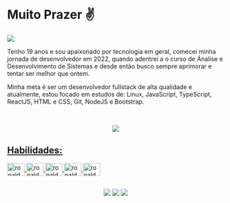 <h1>Muito Prazer ✌️</h1>

<div>
<img src="https://media.discordapp.net/attachments/808170724224925736/1202801617955594290/ronaldo-pic.png?ex=65cec74c&is=65bc524c&hm=0d8a10d37bc07593c6473eb4dbec81114ae3b8ebceddfb95b4b3cfc526434bd7&=&format=webp&quality=lossless&width=1311&height=671">
</div>

Tenho 19 anos e sou apaixonado por tecnologia em geral, comecei minha jornada de desenvolvedor em 2022, quando adentrei a o curso de Ánalise e Desenvolvimento de Sistemas e desde então busco sempre aprimorar e tentar ser melhor que ontem.

Minha meta é ser um desenvolvedor fullstack de alta qualidade e atualmente, estou focado em estudos de: Linux, JavaScript, TypeScript, ReactJS, HTML e CSS, Git, NodeJS e Bootstrap.
##
<br>
 
<div align="center">
    <a href="https://github.com/ronaldodiass">
    <img src="https://github-readme-stats.vercel.app/api?username=ronaldodiass&show_icons=true&theme=dracula"/>      
</div>

##
      
<h2>Habilidades: </h2>

<div>
  <img align="center" alt="ronaldo-python" height="30" width="40" src="https://cdn.jsdelivr.net/gh/devicons/devicon/icons/python/python-original.svg" />
  <img align="center" alt="ronaldo-python" height="30" width="40" src="https://cdn.jsdelivr.net/gh/devicons/devicon/icons/html5/html5-original.svg" />
  <img align="center" alt="ronaldo-python" height="30" width="40" src="https://cdn.jsdelivr.net/gh/devicons/devicon/icons/javascript/javascript-original.svg" />
  <img align="center" alt="ronaldo-python" height="30" width="40" src="https://cdn.jsdelivr.net/gh/devicons/devicon/icons/linux/linux-original.svg"/>
  <img align="center" alt="ronaldo-python" height="30" width="40" src="https://cdn.jsdelivr.net/gh/devicons/devicon/icons/bootstrap/bootstrap-original.svg"/>
</div>

##

<div align="center"> 
  <a href="https://instagram.com/ronaldodb_" target="_blank"><img src="https://img.shields.io/badge/-Instagram-%23E4405F?style=for-the-badge&logo=instagram&logoColor=white" target="_blank"></a>
  <a href = "mailto:ronaldo_benedito@hotmail.com"><img src="https://img.shields.io/badge/-Gmail-%23333?style=for-the-badge&logo=gmail&logoColor=white" target="_blank"></a>
  <a href="https://www.linkedin.com/in/ronaldo-diass" target="_blank"><img src="https://img.shields.io/badge/-LinkedIn-%230077B5?style=for-the-badge&logo=linkedin&logoColor=white" target="_blank"></a> 
</div>



